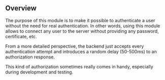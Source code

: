 ## Overview

The purpose of this module is to make it possible to authenticate a user without
the need for real authentication. In other words, using this module allows to
connect any user to the server without providing any password,
certificate, etc.

From a more detailed perspective, the backend just accepts every
authentication attempt and introduces a random delay (50-500ms) to
an authorization response.

This kind of authorization sometimes really comes in handy, especially during
development and testing.
